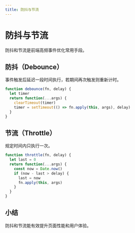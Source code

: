 ```yaml
---
title: 防抖与节流
---
```


# 防抖与节流

防抖和节流是前端高频事件优化常用手段。

## 防抖（Debounce）
事件触发后延迟一段时间执行，若期间再次触发则重新计时。

```js
function debounce(fn, delay) {
  let timer
  return function(...args) {
    clearTimeout(timer)
    timer = setTimeout(() => fn.apply(this, args), delay)
  }
}
```

## 节流（Throttle）
规定时间内只执行一次。

```js
function throttle(fn, delay) {
  let last = 0
  return function(...args) {
    const now = Date.now()
    if (now - last > delay) {
      last = now
      fn.apply(this, args)
    }
  }
}
```

## 小结
防抖和节流能有效提升页面性能和用户体验。 